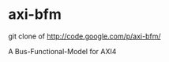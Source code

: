 axi-bfm
=============================================

git clone of http://code.google.com/p/axi-bfm/

A Bus-Functional-Model for AXI4
